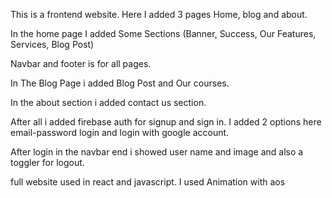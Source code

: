 This is a frontend website. Here I added 3 pages Home, blog and about.

In the home page I added Some Sections (Banner, Success, Our Features, Services, Blog Post)

Navbar and footer is for all pages.

In The Blog Page i added Blog Post and Our courses.

In the about section i added contact us section.

After all i added firebase auth for signup and sign in. I added 2 options here email-password login and login with google account.

After login in the navbar end i showed user name and image and also a toggler for logout.


full website used in react and javascript. I used Animation with aos
